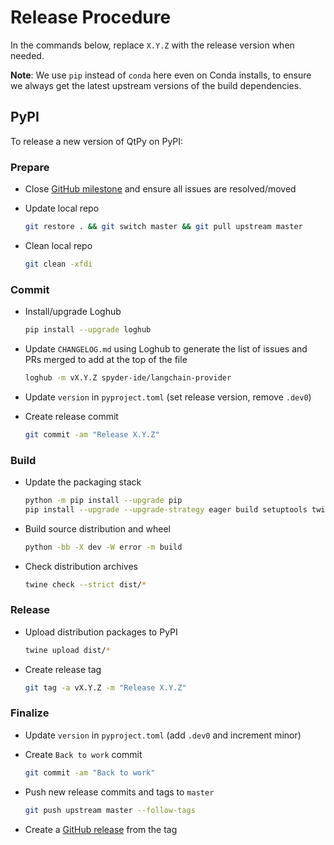 # Release Procedure

In the commands below, replace `X.Y.Z` with the release version when needed.

**Note**: We use `pip` instead of `conda` here even on Conda installs, to ensure we always get the latest upstream versions of the build dependencies.


## PyPI

To release a new version of QtPy on PyPI:


### Prepare

* Close [GitHub milestone](https://github.com/spyder-ide/langchain-provider/milestones) and ensure all issues are resolved/moved

* Update local repo

  ```bash
  git restore . && git switch master && git pull upstream master
  ```

* Clean local repo

  ```bash
  git clean -xfdi
  ```


### Commit

* Install/upgrade Loghub

  ```bash
  pip install --upgrade loghub
  ```

* Update `CHANGELOG.md` using Loghub to generate the list of issues and PRs merged to add at the top of the file

  ```bash
  loghub -m vX.Y.Z spyder-ide/langchain-provider
  ```

* Update `version` in `pyproject.toml` (set release version, remove `.dev0`)

* Create release commit

  ```bash
  git commit -am "Release X.Y.Z"
  ```


### Build

* Update the packaging stack

  ```bash
  python -m pip install --upgrade pip
  pip install --upgrade --upgrade-strategy eager build setuptools twine wheel
  ```

* Build source distribution and wheel

  ```bash
  python -bb -X dev -W error -m build
  ```

* Check distribution archives

  ```bash
  twine check --strict dist/*
  ```


### Release

* Upload distribution packages to PyPI

  ```bash
  twine upload dist/*
  ```

* Create release tag

  ```bash
  git tag -a vX.Y.Z -m "Release X.Y.Z"
  ```


### Finalize

* Update `version` in `pyproject.toml` (add `.dev0` and increment minor)

* Create `Back to work` commit

  ```bash
  git commit -am "Back to work"
  ```

* Push new release commits and tags to `master`

  ```bash
  git push upstream master --follow-tags
  ```

* Create a [GitHub release](https://github.com/spyder-ide/langchain-provider/releases) from the tag
